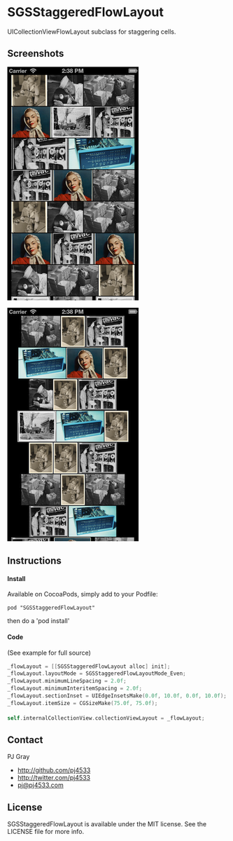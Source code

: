 # SGSStaggeredFlowLayout

UICollectionViewFlowLayout subclass for staggering cells.

## Screenshots

![Screenshot](Screenshots/even.png "Screenshot") 

![Screenshot](Screenshots/centered.png "Screenshot")

## Instructions

#### Install
Available on CocoaPods, simply add to your Podfile:

```
pod "SGSStaggeredFlowLayout"
```

then do a 'pod install'

#### Code

(See example for full source)

``` objective-c
_flowLayout = [[SGSStaggeredFlowLayout alloc] init];
_flowLayout.layoutMode = SGSStaggeredFlowLayoutMode_Even;
_flowLayout.minimumLineSpacing = 2.0f;
_flowLayout.minimumInteritemSpacing = 2.0f;
_flowLayout.sectionInset = UIEdgeInsetsMake(0.0f, 10.0f, 0.0f, 10.0f);
_flowLayout.itemSize = CGSizeMake(75.0f, 75.0f);

self.internalCollectionView.collectionViewLayout = _flowLayout;
```

## Contact

PJ Gray

- http://github.com/pj4533
- http://twitter.com/pj4533
- pj@pj4533.com

## License

SGSStaggeredFlowLayout is available under the MIT license. See the LICENSE file for more info.

